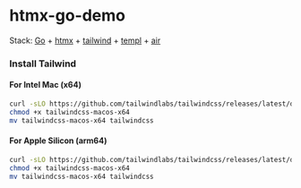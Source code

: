 # htmx-go-demo 
Stack:  [Go](https://go.dev/) + [htmx](https://htmx.org/) + [tailwind](https://tailwindcss.com/) + [templ](https://github.com/a-h/templ) + [air](https://github.com/air-verse/air)

### Install Tailwind

#### For Intel Mac (x64)
```sh
curl -sLO https://github.com/tailwindlabs/tailwindcss/releases/latest/download/tailwindcss-macos-x64
chmod +x tailwindcss-macos-x64
mv tailwindcss-macos-x64 tailwindcss
```

#### For Apple Silicon (arm64)
```sh
curl -sLO https://github.com/tailwindlabs/tailwindcss/releases/latest/download/tailwindcss-macos-x64
chmod +x tailwindcss-macos-x64
mv tailwindcss-macos-x64 tailwindcss
```